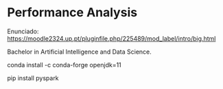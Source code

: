 # Performance Analysis


Enunciado: https://moodle2324.up.pt/pluginfile.php/225489/mod_label/intro/big.html


 Bachelor in Artificial Intelligence and Data Science. 
 


conda install -c conda-forge openjdk=11

pip install pyspark
